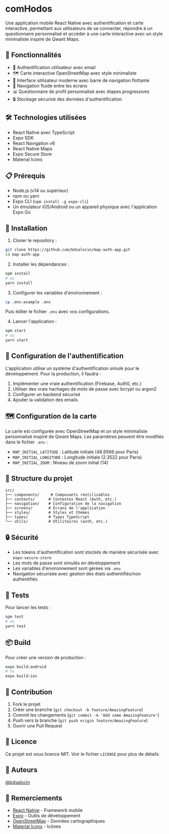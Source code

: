 # comHodos 

Une application mobile React Native avec authentification et carte interactive, permettant aux utilisateurs de se connecter, répondre à un questionnaire personnalisé et accéder à une carte interactive avec un style minimaliste inspiré de Qwant Maps.

## 🚀 Fonctionnalités

- 🔐 Authentification utilisateur avec email
- 🗺️ Carte interactive OpenStreetMap avec style minimaliste
- 📱 Interface utilisateur moderne avec barre de navigation flottante
- 🔄 Navigation fluide entre les écrans
- 📊 Questionnaire de profil personnalisé avec étapes progressives
- 🔒 Stockage sécurisé des données d'authentification

## 🛠️ Technologies utilisées

- React Native avec TypeScript
- Expo SDK
- React Navigation v6
- React Native Maps
- Expo Secure Store
- Material Icons

## 📋 Prérequis

- Node.js (v14 ou supérieur)
- npm ou yarn
- Expo CLI (`npm install -g expo-cli`)
- Un émulateur iOS/Android ou un appareil physique avec l'application Expo Go

## 🔧 Installation

1. Cloner le repository :
```bash
git clone https://github.com/bdsalocin/map-auth-app.git
cd map-auth-app
```

2. Installer les dépendances :
```bash
npm install
# ou
yarn install
```

3. Configurer les variables d'environnement :
```bash
cp .env.example .env
```
Puis éditer le fichier `.env` avec vos configurations.

4. Lancer l'application :
```bash
npm start
# ou
yarn start
```

## 🔐 Configuration de l'authentification

L'application utilise un système d'authentification simulé pour le développement. Pour la production, il faudra :

1. Implémenter une vraie authentification (Firebase, Auth0, etc.)
2. Utiliser des vrais hachages de mots de passe avec bcrypt ou argon2
3. Configurer un backend sécurisé
4. Ajouter la validation des emails

## 🗺️ Configuration de la carte

La carte est configurée avec OpenStreetMap et un style minimaliste personnalisé inspiré de Qwant Maps. Les paramètres peuvent être modifiés dans le fichier `.env` :

- `MAP_INITIAL_LATITUDE` : Latitude initiale (48.8566 pour Paris)
- `MAP_INITIAL_LONGITUDE` : Longitude initiale (2.3522 pour Paris)
- `MAP_INITIAL_ZOOM` : Niveau de zoom initial (14)

## 📱 Structure du projet

```
src/
├── components/     # Composants réutilisables
├── contexts/      # Contextes React (Auth, etc.)
├── navigation/    # Configuration de la navigation
├── screens/       # Écrans de l'application
├── styles/        # Styles et thèmes
├── types/         # Types TypeScript
└── utils/         # Utilitaires (auth, etc.)
```

## 🔒 Sécurité

- Les tokens d'authentification sont stockés de manière sécurisée avec `expo-secure-store`
- Les mots de passe sont simulés en développement
- Les variables d'environnement sont gérées via `.env`
- Navigation sécurisée avec gestion des états authentifiés/non authentifiés

## 🧪 Tests

Pour lancer les tests :
```bash
npm test
# ou
yarn test
```

## 📦 Build

Pour créer une version de production :
```bash
expo build:android
# ou
expo build:ios
```

## 🤝 Contribution

1. Fork le projet
2. Créer une branche (`git checkout -b feature/AmazingFeature`)
3. Commit les changements (`git commit -m 'Add some AmazingFeature'`)
4. Push vers la branche (`git push origin feature/AmazingFeature`)
5. Ouvrir une Pull Request

## 📄 Licence

Ce projet est sous licence MIT. Voir le fichier `LICENSE` pour plus de détails.

## 👥 Auteurs

[@bdsalocin](https://github.com/bdsalocin)

## 🙏 Remerciements

- [React Native](https://reactnative.dev/) - Framework mobile
- [Expo](https://expo.dev/) - Outils de développement
- [OpenStreetMap](https://www.openstreetmap.org/) - Données cartographiques
- [Material Icons](https://material.io/icons/) - Icônes 